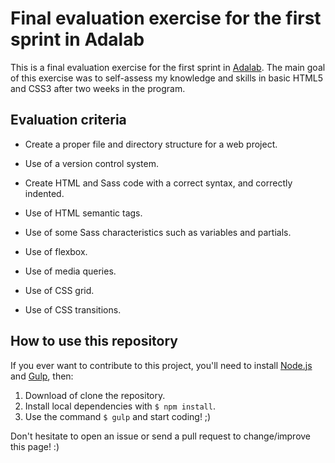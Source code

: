 # Final evaluation exercise for the first sprint in Adalab

This is a final evaluation exercise for the first sprint in [Adalab](https://adalab.es/). The main goal of this exercise was to self-assess my knowledge and skills in basic HTML5 and CSS3 after two weeks in the program.

## Evaluation criteria

- Create a proper file and directory structure for a web project.

- Use of a version control system.

- Create HTML and Sass code with a correct syntax, and correctly indented.

- Use of HTML semantic tags.

- Use of some Sass characteristics such as variables and partials.

- Use of flexbox.

- Use of media queries.

- Use of CSS grid.

- Use of CSS transitions.

## How to use this repository

If you ever want to contribute to this project, you'll need to install [Node.js](https://nodejs.org/) and [Gulp](https://gulpjs.com), then:

1. Download of clone the repository.
2. Install local dependencies with `$ npm install`.
3. Use the command `$ gulp` and start coding! ;)

Don't hesitate to open an issue or send a pull request to change/improve this page! :)
